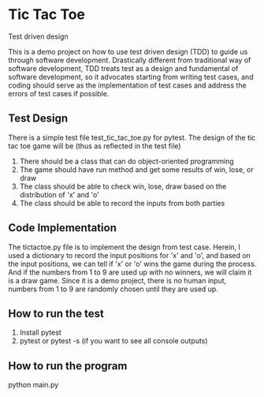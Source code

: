 # Tic Tac Toe
Test driven design

This is a demo project on how to use test driven design (TDD) to guide us through software development. Drastically
different from traditional way of software development, TDD treats test as a design and fundamental of 
software development, so it advocates starting from writing test cases, and coding should serve as the implementation 
of test cases and address the errors of test cases if possible. 

## Test Design
There is a simple test file test_tic_tac_toe.py for pytest. The design of the tic tac toe game will be (thus as
reflected in the test file)
1. There should be a class that can do object-oriented programming
2. The game should have run method and get some results of win, lose, or draw
3. The class should be able to check win, lose, draw based on the distribution of 'x' and 'o'
4. The class should be able to record the inputs from both parties

## Code Implementation
The tictactoe.py file is to implement the design from test case. Herein, I used a dictionary to record the input positions for
'x' and 'o', and based on the input positions, we can tell if 'x' or 'o' wins the game during the process. And if 
the numbers from 1 to 9 are used up with no winners, we will claim it is a draw game. Since it is a demo project, there
is no human input, numbers from 1 to 9 are randomly chosen until they are used up.

## How to run the test
1. Install pytest
2. pytest or pytest -s (if you want to see all console outputs)

## How to run the program
python main.py

